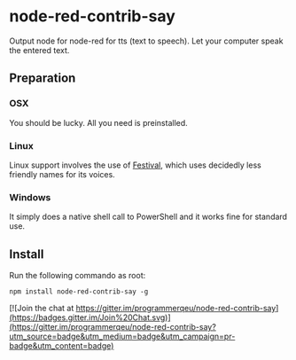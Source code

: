 node-red-contrib-say
====================

Output node for node-red  for tts (text to speech).
Let your computer speak the entered text.

## Preparation

### OSX
You should be lucky. All you need is preinstalled.

### Linux
Linux support involves the use of [Festival](http://www.cstr.ed.ac.uk/projects/festival/), which uses decidedly less friendly names for its voices.

### Windows
It simply does a native shell call to PowerShell and it works fine for standard use.

## Install

Run the following commando as root:
```
npm install node-red-contrib-say -g
```

[![Join the chat at https://gitter.im/programmerqeu/node-red-contrib-say](https://badges.gitter.im/Join%20Chat.svg)](https://gitter.im/programmerqeu/node-red-contrib-say?utm_source=badge&utm_medium=badge&utm_campaign=pr-badge&utm_content=badge)
